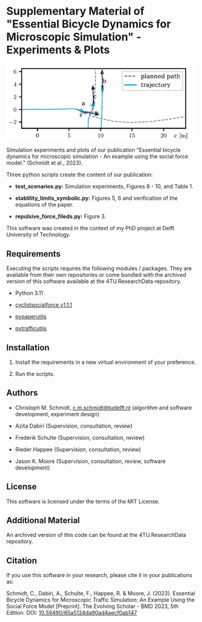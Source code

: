 Supplementary Material of "Essential Bicycle Dynamics for Microscopic Simulation" - Experiments & Plots
==============================

<img title="*Snippet of Fig. 9 in Schmidt et al. (2023).*" src="https://github.com/chrismo-schmidt/bmd2023-supplements-bike-dynamics-microsim/blob/main/figures/example/test-scenarios_encroachemnt-subfig.png" alt="Birds-eye view of three cyclists in an encroachment conflict as simulated by the cyclist social force model" width="500">

Simulation experiments and plots of our publication "Essential bicycle dynamics for microscopic simulation - An example using the social force model." (Schmidt et al., 2023). 

Three python scripts create the content of our publication:

- **test_scenarios.py:** Simulation experiments, Figures 8 - 10, and Table 1.

- **stablility_limits_symbolic.py:** Figures 5, 6 and verification of the equations of the paper. 

- **repulsive_force_fileds.py:** Figure 3.

This software was created in the context of my PhD project at Delft University of Technology. 

## Requirements

Executing the scripts requires the following modules / packages. They are available from their own repositories or come bundled with the archived version of this software available at the 4TU.ResearchData repository.

- Python 3.11

- [cyclistsocialforce v1.1.1](https://github.com/chrismo-schmidt/cyclistsocialforce/releases/tag/v1.1.1-bmd2023proceedingspaper-review)

- [pypaperutils](https://github.com/chrismo-schmidt/pypaperutils.git)

- [pytrafficutils](https://github.com/chrismo-schmidt/pytrafficutils.git)

## Installation

1. Install the requirements in a new virtual environment of your preference. 

2. Run the scripts. 

## Authors

- Christoph M. Schmidt, c.m.schmidt@tudelft.nl (algorithm and software development, experiment design)

- Azita Dabiri (Supervision, consultation, review)

- Frederik Schulte (Supervision, consultation, review)

- Rieder Happee (Supervision, consultation, review)

- Jason K. Moore (Supervision, consultation, review, software development)

## License

This software is licensed under the terms of the MIT License.

## Additional Material

An archived version of this code can be found at the 4TU.ResearchData repository.

## Citation

If you use this software in your research, please cite it in your publications as:

Schmidt, C., Dabiri, A., Schulte, F., Happee, R. & Moore, J. (2023). Essential Bicycle Dynamics for Microscopic Traffic Simulation: An Example Using the Social Force Model [Preprint]. The Evolving Scholar - BMD 2023, 5th Edition. DOI: [10.59490/65a5124da90ad4aecf0ab147](https://doi.org/10.59490/65a5124da90ad4aecf0ab147)
